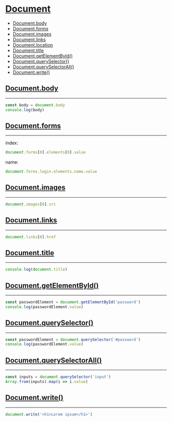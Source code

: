 # [Document](https://developer.mozilla.org/en-US/docs/Web/API/Document)

* [Document.body](#documentbody)
* [Document.forms](#documentforms)
* [Document.images](#documentimages)
* [Document.links](#documentlinks)
* [Document.location](#documentlocation)
* [Document.title](#documenttitle)
* [Document.getElementById()](#documentgetelementbyid)
* [Document.querySelector()](#documentqueryselector)
* [Document.querySelectorAll()](#documentqueryselectorall)
* [Document.write()](#documentwrite)

## [Document.body](https://developer.mozilla.org/en-US/docs/Web/API/Document/body)
---

```js
const body = document.body
console.log(body)
```

## [Document.forms](https://developer.mozilla.org/en-US/docs/Web/API/Document/forms)
---

index:
```js
document.forms[0].elements[0].value
```

name:
```js
document.forms.login.elements.name.value
```

## [Document.images](https://developer.mozilla.org/en-US/docs/Web/API/Document/images)
---

```js
document.images[0].src
```

## [Document.links](https://developer.mozilla.org/en-US/docs/Web/API/Document/links)
---

```js
document.links[0].href
```

## [Document.title](https://developer.mozilla.org/en-US/docs/Web/API/Document/title)
---

```js
console.log(document.title)
```

## [Document.getElementById()](https://developer.mozilla.org/en-US/docs/Web/API/Document/getElementById)
---

```js
const passwordElement = document.getElementById('password')
console.log(passwordElement.value)
```

## [Document.querySelector()](https://developer.mozilla.org/en-US/docs/Web/API/Document/querySelector)
---

```js
const passwordElement = document.querySelector('#password')
console.log(passwordElement.value)
```

## [Document.querySelectorAll()](https://developer.mozilla.org/en-US/docs/Web/API/Document/querySelectorAll)
---

```js
const inputs = document.querySelector('input')
Array.from(inputs).map(i => i.value)
```

## [Document.write()](https://developer.mozilla.org/en-US/docs/Web/API/Document/write)
---

```js
document.write('<h1>Lorem ipsum</h1>')
```